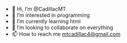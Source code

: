 - 👋 Hi, I’m @CadillacMT
- 👀 I’m interested in programming
- 🌱 I’m currently learning html
- 💞️ I’m looking to collaborate on everything
- 📫 How to reach me mtcadillac4@gmail.com

<!---
CadillacMT/CadillacMT is a ✨ special ✨ repository because its `README.md` (this file) appears on your GitHub profile.
You can click the Preview link to take a look at your changes.
--->
